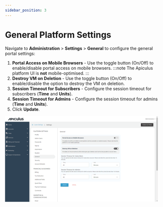 ```yaml
---
sidebar_position: 3
---
```

# General Platform Settings
Navigate to **Administration** > **Settings** > **General** to configure the general portal settings:
1. **Portal Access on Mobile Browsers** - Use the toggle button (On/Off) to enable/disable portal access on mobile browsers.
   :::note
	The Apiculus platform UI is **not** mobile-optimised.
	:::
1. **Destroy VM on Deletion** - Use the toggle button (On/Off) to enable/disable the option to destroy the VM on deletion.
2. **Session Timeout for Subscribers** - Configure the session timeout for subscribers (**Time** and **Units**).
3. **Session Timeout for Admins** - Configure the session timeout for admins (**Time** and **Units**).
4. Click **Update**.

![General Platform Settings](img/GeneralPlatformSettings.png)



